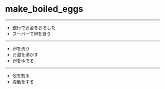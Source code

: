 # make_boiled_eggs  
---
- 銀行でお金をおろした  
- スーパーで卵を買う  
---
- 卵を洗う
- お湯を沸かす
- 卵をゆでる
---
- 殻を割る
- 腹筋をする